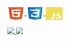 <!DOCTYPE html>
<html>
<head>
</head>
<body>
    <div>
        <a rel="noopener noreferrer nofollow" target="_blank" href="https://raw.githubusercontent.com/devicons/devicon/master/icons/html5/html5-original.svg">
            <img align="center" alt="PaulloCruz-HTML" height="30" width="40" src="https://raw.githubusercontent.com/devicons/devicon/master/icons/html5/html5-original.svg" style="max-width: 100%;">
        </a>
        <a rel="noopener noreferrer nofollow" target="_blank" href="https://raw.githubusercontent.com/devicons/devicon/master/icons/css3/css3-original.svg">
            <img align="center" alt="PaulloCruz-CSS" height="30" width="40" src="https://raw.githubusercontent.com/devicons/devicon/master/icons/css3/css3-original.svg" style="max-width: 100%;">
        </a>
        <a rel="noopener noreferrer nofollow" target="_blank" href="https://raw.githubusercontent.com/devicons/devicon/master/icons/javascript/javascript-plain.svg">
            <img align="center" alt="PaulloCruz-Js" height="30" width="40" src="https://raw.githubusercontent.com/devicons/devicon/master/icons/javascript/javascript-plain.svg" style="max-width: 100%;">
        </a>
        <br>
        <br>
        <a rel="noopener noreferrer nofollow" target="_blank" href="https://www.instagram.com/paulosantanaa__/">
            <img src="https://camo.githubusercontent.com/acaa286597b43c96dc02b69b90de15a65c52063e31835b763a061cc815f64bac/68747470733a2f2f696d672e736869656c64732e696f2f62616467652f2d496e7374616772616d2d2532334534343035463f7374796c653d666f722d7468652d6261646765266c6f676f3d696e7374616772616d266c6f676f436f6c6f723d7768697465" data-canonical-src="https://img.shields.io/badge/-Instagram-%23E4405F?style=for-the-badge&amp;logo=instagram&amp;logoColor=white" style="max-width: 100%;">
        </a>
        <a rel="noopener noreferrer nofollow" target="_blank" href="mailto:paullo.cruz@hotmail.com">
            <img src="https://camo.githubusercontent.com/927d6b3961fa048ff7303daf291cb5869dfa25018997cf8c1373c2f6a85b1458/68747470733a2f2f696d672e736869656c64732e696f2f62616467652f2d476d61696c2d2532333333333f7374796c653d666f722d7468652d6261646765266c6f676f3d676d61696c266c6f676f436f6c6f723d7768697465" data-canonical-src="https://img.shields.io/badge/-Gmail-%23333?style=for-the-badge&amp;logo=gmail&amp;logoColor=white" style="max-width: 100%;">
        </a>
    </div>
</body>
</html>
